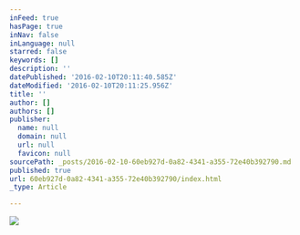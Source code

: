 ```yaml
---
inFeed: true
hasPage: true
inNav: false
inLanguage: null
starred: false
keywords: []
description: ''
datePublished: '2016-02-10T20:11:40.585Z'
dateModified: '2016-02-10T20:11:25.956Z'
title: ''
author: []
authors: []
publisher:
  name: null
  domain: null
  url: null
  favicon: null
sourcePath: _posts/2016-02-10-60eb927d-0a82-4341-a355-72e40b392790.md
published: true
url: 60eb927d-0a82-4341-a355-72e40b392790/index.html
_type: Article

---
```

![](https://the-grid-user-content.s3-us-west-2.amazonaws.com/0e23a882-29e9-49ef-972b-492b7c109424.jpg)